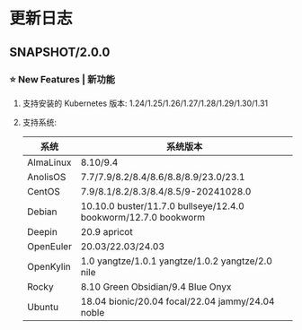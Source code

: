 # 更新日志

## SNAPSHOT/2.0.0

### ⭐ New Features | 新功能

1. 支持安装的 Kubernetes 版本: 1.24/1.25/1.26/1.27/1.28/1.29/1.30/1.31
2. 支持系统:
    
    | 系统        | 系统版本                                                           |
    |-----------|----------------------------------------------------------------|
    | AlmaLinux | 8.10/9.4                                                       |
    | AnolisOS  | 7.7/7.9/8.2/8.4/8.6/8.8/8.9/23.0/23.1                          |
    | CentOS    | 7.9/8.1/8.2/8.3/8.4/8.5/9-20241028.0                           |
    | Debian    | 10.10.0 buster/11.7.0 bullseye/12.4.0 bookworm/12.7.0 bookworm |
    | Deepin    | 20.9 apricot                                                   |
    | OpenEuler | 20.03/22.03/24.03                                              |
    | OpenKylin | 1.0 yangtze/1.0.1 yangtze/1.0.2 yangtze/2.0 nile               |
    | Rocky     | 8.10 Green Obsidian/9.4 Blue Onyx                              |
    | Ubuntu    | 18.04 bionic/20.04 focal/22.04 jammy/24.04 noble               |
